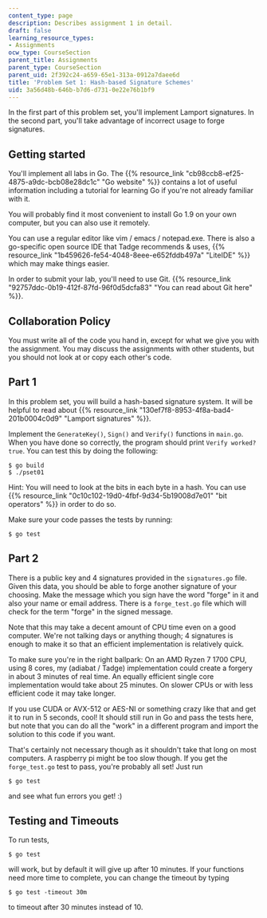 ```yaml
---
content_type: page
description: Describes assignment 1 in detail.
draft: false
learning_resource_types:
- Assignments
ocw_type: CourseSection
parent_title: Assignments
parent_type: CourseSection
parent_uid: 2f392c24-a659-65e1-313a-0912a7daee6d
title: 'Problem Set 1: Hash-based Signature Schemes'
uid: 3a56d48b-646b-b7d6-d731-0e22e76b1bf9
---
```

In the first part of this problem set, you'll implement Lamport signatures. In the second part, you'll take advantage of incorrect usage to forge signatures.

## Getting started

You'll implement all labs in Go. The {{% resource_link "cb98ccb8-ef25-4875-a9dc-bcb08e28dc1c" "Go website" %}} contains a lot of useful information including a tutorial for learning Go if you're not already familiar with it.

You will probably find it most convenient to install Go 1.9 on your own computer, but you can also use it remotely.

You can use a regular editor like vim / emacs / notepad.exe. There is also a go-specific open source IDE that Tadge recommends & uses, {{% resource_link "1b459626-fe54-4048-8eee-e652fddb497a" "LiteIDE" %}} which may make things easier.

In order to submit your lab, you'll need to use Git. {{% resource_link "92757ddc-0b19-412f-87fd-96f0d5dcfa83" "You can read about Git here" %}}.

## Collaboration Policy

You must write all of the code you hand in, except for what we give you with the assignment. You may discuss the assignments with other students, but you should not look at or copy each other's code.

## Part 1

In this problem set, you will build a hash-based signature system. It will be helpful to read about {{% resource_link "130ef7f8-8953-4f8a-bad4-201b0004c0d9" "Lamport signatures" %}}.

Implement the `GenerateKey()`, `Sign()` and `Verify()` functions in `main.go`. When you have done so correctly, the program should print `Verify worked? true`. You can test this by doing the following:

`$ go build`   
`$ ./pset01`

Hint: You will need to look at the bits in each byte in a hash. You can use {{% resource_link "0c10c102-19d0-4fbf-9d34-5b19008d7e01" "bit operators" %}} in order to do so.

Make sure your code passes the tests by running:

`$ go test`

## Part 2

There is a public key and 4 signatures provided in the `signatures.go` file. Given this data, you should be able to forge another signature of your choosing. Make the message which you sign have the word "forge" in it and also your name or email address. There is a `forge_test.go` file which will check for the term "forge" in the signed message.

Note that this may take a decent amount of CPU time even on a good computer. We're not talking days or anything though; 4 signatures is enough to make it so that an efficient implementation is relatively quick.

To make sure you're in the right ballpark: On an AMD Ryzen 7 1700 CPU, using 8 cores, my (adiabat / Tadge) implementation could create a forgery in about 3 minutes of real time. An equally efficient single core implementation would take about 25 minutes. On slower CPUs or with less efficient code it may take longer.

If you use CUDA or AVX-512 or AES-NI or something crazy like that and get it to run in 5 seconds, cool! It should still run in Go and pass the tests here, but note that you can do all the "work" in a different program and import the solution to this code if you want.

That's certainly not necessary though as it shouldn't take that long on most computers. A raspberry pi might be too slow though. If you get the `forge_test.go` test to pass, you're probably all set! Just run

`$ go test`

and see what fun errors you get! :)

## Testing and Timeouts

To run tests,

`$ go test`

will work, but by default it will give up after 10 minutes. If your functions need more time to complete, you can change the timeout by typing

`$ go test -timeout 30m`

to timeout after 30 minutes instead of 10.